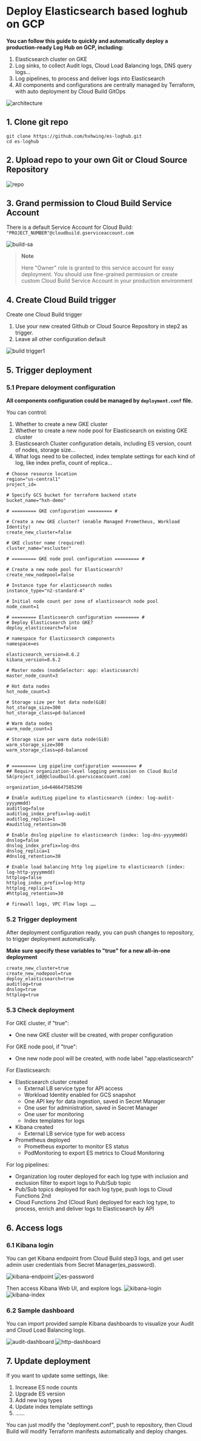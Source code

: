 # Deploy Elasticsearch based loghub on GCP

**You can follow this guide to quickly and automatically deploy a production-ready Log Hub on GCP, including:** 
 1. Elasticsearch cluster on GKE
 2. Log sinks, to collect Audit logs, Cloud Load Balancing logs, DNS query logs...
 3. Log pipelines, to process and deliver logs into Elasticsearch
 4. All components and configurations are centrally managed by Terraform, with auto deployment by Cloud Build GitOps

![architecture](images/architecture.png)

## 1. Clone git repo

```
git clone https://github.com/hxhwing/es-loghub.git
cd es-loghub
```

## 2. Upload repo to your own Git or Cloud Source Repository

![repo](images/repo.png)

## 3. Grand permission to Cloud Build Service Account

There is a default Service Account for Cloud Build: ```"PROJECT_NUMBER"@cloudbuild.gserviceaccount.com```

![build-sa](images/build-sa.png)

> **Note**
>
> Here "Owner" role is granted to this service account for easy deployment. You should use fine-grained permission or create custom Cloud Build Service Account in your production environment

## 4. Create Cloud Build trigger
Create one Cloud Build trigger
 1. Use your new created Github or Cloud Source Repository in step2 as trigger.
 2. Leave all other configuration default

![build trigger1](images/build-trigger1.png)

## 5. Trigger deployment

### 5.1 Prepare deloyment configuration
**All components configuration could be managed by ```deployment.conf``` file.**

You can control:
 1. Whether to create a new GKE cluster
 2. Whether to create a new node pool for Elasticsearch on existing GKE cluster
 3. Elasticsearch Cluster configuration details, including ES version, count of nodes, storage size...
 4. What logs need to be collected, index template settings for each kind of log, like index prefix, count of replica...

```
# Choose resource location
region="us-central1"
project_id=

# Specify GCS bucket for terraform backend state
bucket_name="hxh-demo"

# ========= GKE configuration ========= #

# Create a new GKE cluster? (enable Managed Prometheus, Workload Identity)
create_new_cluster=false

# GKE cluster name (required)
cluster_name="escluster"

# ========= GKE node pool configuration ========= #

# Create a new node pool for Elasticsearch?
create_new_nodepool=false

# Instance type for elasticsearch nodes
instance_type="n2-standard-4"

# Initial node count per zone of elasticsearch node pool
node_count=1

# ========= Elasticsearch configuration ========= #
# Deploy Elasticsearch into GKE?
deploy_elasticsearch=false

# namespace for Elasticsearch components 
namespace=es

elasticsearch_version=8.6.2
kibana_version=8.6.2

# Master nodes (nodeSelector: app: elasticsearch)
master_node_count=3

# Hot data nodes
hot_node_count=3

# Storage size per hot data node(GiB)
hot_storage_size=300
hot_storage_class=pd-balanced

# Warm data nodes
warm_node_count=3

# Storage size per warm data node(GiB)
warm_storage_size=300
warm_storage_class=pd-balanced


# ========= Log pipeline configuration ========= #
## Require organization-level logging permission on Cloud Build SA(project_id@@cloudbuild.gserviceaccount.com)

organization_id=646647585290

# Enable auditLog pipeline to elasticsearch (index: log-audit-yyyymmdd)
auditlog=false
auditlog_index_prefix=log-audit
auditlog_replica=1
#auditlog_retention=30

# Enable dnslog pipeline to elasticsearch (index: log-dns-yyyymmdd)
dnslog=false
dnslog_index_prefix=log-dns
dnslog_replica=1
#dnslog_retention=30

# Enable load balancing http log pipeline to elasticsearch (index: log-http-yyyymmdd)
httplog=false
httplog_index_prefix=log-http
httplog_replica=1
#httplog_retention=30

# firewall logs, VPC Flow logs ……
```

### 5.2 Trigger deployment
After deployment configuration ready, you can push changes to repository, to trigger deployment automatically.

**Make sure specify these variables to "true" for a new all-in-one deployment**
```
create_new_cluster=true
create_new_nodepool=true
deploy_elasticsearch=true
auditlog=true
dnslog=true
httplog=true
```

### 5.3 Check deployment

For GKE cluster, if "true":
 - One new GKE cluster will be created, with proper configuration

For GKE node pool, if "true":
- One new node pool will be created, with node label "app:elasticsearch"

For Elasticsearch:
 - Elasticsearch cluster created
    - External LB service type for API access
    - Workload Identity enabled for GCS snapshot
    - One API key for data ingestion, saved in Secret Manager
    - One user for administration, saved in Secret Manager
    - One user for monitoring
    - Index templates for logs
 - Kibana created
    - External LB service type for web access
 - Prometheus deployed
    - Prometheus exporter to monitor ES status
    - PodMonitoring to export ES metrics to Cloud Monitoring

For log pipelines:
 - Organization log router deployed for each log type with inclusion and exclusion filter to export logs to Pub/Sub topic
 - Pub/Sub topics deployed for each log type, push logs to Cloud Functions 2nd
 - Cloud Functions 2nd (Cloud Run) deployed for each log type, to process, enrich and deliver logs to Elasticsearch by API

## 6. Access logs

### 6.1 Kibana login
You can get Kibana endpoint from Cloud Build step3 logs, and get user admin user credentials from Secret Manager(es_password).

![kibana-endpoint](images/kibana-endpoint.png)
![es-password](images/es-password.png)

Then access Kibana Web UI, and explore logs.
![kibana-login](images/kibana-login.png)
![kibana-index](images/kibana-index.png)

### 6.2 Sample dashboard
You can import provided sample Kibana dashboards to visualize your Audit and Cloud Load Balancing logs.

![audit-dashboard](images/audit-dashboard.png)
![http-dashboard](images/http-dashboard.png)

## 7. Update deployment

If you want to update some settings, like:
 1. Increase ES node counts
 2. Upgrade ES version
 3. Add new log types
 4. Update index template settings
 5. ......

You can just modify the "deployment.conf", push to repository, then Cloud Build will modify Terraform manifests automatically and deploy changes.
